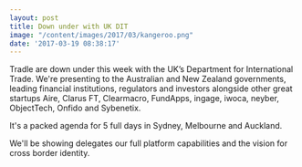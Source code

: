 ```yaml
---
layout: post
title: Down under with UK DIT
image: "/content/images/2017/03/kangeroo.png"
date: '2017-03-19 08:38:17'
---
```


Tradle are down under this week with the UK’s Department for International Trade. We're presenting to the Australian and New Zealand governments, leading financial institutions, regulators and investors alongside other great startups Aire, Clarus FT, Clearmacro, FundApps, ingage, iwoca, neyber, ObjectTech, Onfido and Sybenetix.

It's a packed agenda for 5 full days in Sydney, Melbourne and Auckland.

We'll be showing delegates our full platform capabilities and the vision for cross border identity.

